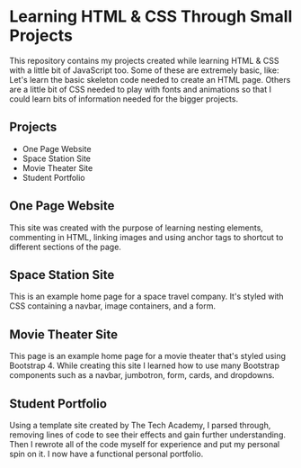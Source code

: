 # Learning HTML & CSS Through Small Projects
 This repository contains my projects created while learning HTML & CSS with a little bit of JavaScript too.  Some of these are extremely basic, like: Let's learn the basic skeleton code needed to create an HTML page.  Others are a little bit of CSS needed to play with fonts and animations so that I could learn bits of information needed for the bigger projects.
 
 ## Projects
 * One Page Website
 * Space Station Site
 * Movie Theater Site
 * Student Portfolio
 
 ## One Page Website
 This site was created with the purpose of learning nesting elements, commenting in HTML, linking images and using anchor tags to shortcut to different sections of the page.
 
 ## Space Station Site
 This is an example home page for a space travel company.  It's styled with CSS containing a navbar, image containers, and a form.
 
 ## Movie Theater Site
 This page is an example home page for a movie theater that's styled using Bootstrap 4.  While creating this site I learned how to use many Bootstrap components such as a navbar, jumbotron, form, cards, and dropdowns.

## Student Portfolio
Using a template site created by The Tech Academy, I parsed through, removing lines of code to see their effects and gain further understanding.  Then I rewrote all of the code myself for experience and put my personal spin on it.  I now have a functional personal portfolio.

